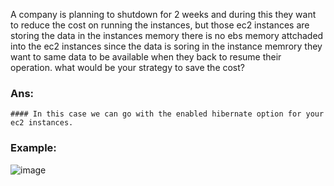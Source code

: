 A company is planning to shutdown for 2 weeks and during this they want to reduce the cost on running the instances, but those ec2 instances are storing the data in the instances memory there is no ebs memory attchaded into the ec2 instances since the data is soring in the instance memrory they want to same data to be available when they back to resume their operation.
what would be your strategy to save the cost?

### Ans: 
    #### In this case we can go with the enabled hibernate option for your ec2 instances. 


### Example:

![image](https://github.com/mahimanew/AWS/assets/24412769/d6880bc0-c80a-472f-9c07-8f3e8a8e9633)
